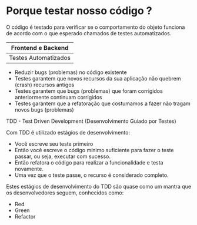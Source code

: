# Porque testar nosso código ?

O código é testado para verificar se o comportamento do objeto funciona de acordo com o que esperado chamados de testes 
automatizados.


|      Frontend e Backend           |
|-----------------------------------|
|      Testes Automatizados         |

* Reduzir bugs (problemas) no código existente
* Testes garantem que novos recursos da sua aplicação não quebrem (crash) recursos antigos
* Testes garantem que bugs (problemas) que foram corrigidos anteriormente continuam corrigidos
* Testes garantem que a refatoração que costumamos a fazer não tragam novos bugs (problemas)


TDD - Test Driven Development (Desenvolvimento Guiado por Testes)

Com TDD é utilizado estágios de desenvolvimento:
* Você escreve seu teste primeiro
* Então você escreve o código mínimo suficiente para fazer o teste passar, ou seja, executar com sucesso.
* Então refatora o código para realizar a funcionalidade e testa novamente.
* Uma vez que o teste passe, o recurso é considerado completo.

Estes estágios de desenvolvimento do TDD são quase como um mantra que os desenvolvedores seguem,
conhecidos como:
* Red
* Green
* Refactor 